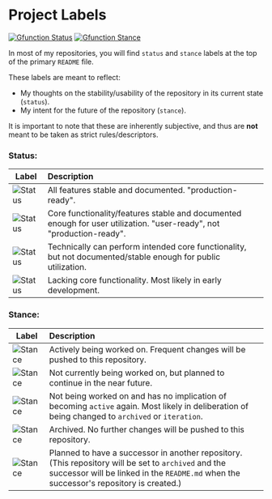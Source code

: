 # Project Labels

[![Gfunction Status](https://img.shields.io/endpoint?url=https%3A%2F%2Fraw.githubusercontent.com%2Frtaylor034%2Fproject-tags%2Fmain%2Ftags%2Fstatus%2Fusable.json)](https://github.com/rtaylor034/project-tags)
[![Gfunction Stance](https://img.shields.io/endpoint?url=https%3A%2F%2Fraw.githubusercontent.com%2Frtaylor034%2Fproject-tags%2Fmain%2Ftags%2Fstance%2Finactive.json)](https://github.com/rtaylor034/project-tags)

In most of my repositories, you will find `status` and `stance` labels at the top of the primary `README` file.

These labels are meant to reflect:
- My thoughts on the stability/usability of the repository in its current state (`status`).
- My intent for the future of the repository (`stance`).

It is important to note that these are inherently subjective, and thus are **not** meant to be taken as strict rules/descriptors.

### Status:

| Label | Description |
| ---- | :---------- |
| ![Status](https://img.shields.io/endpoint?url=https%3A%2F%2Fraw.githubusercontent.com%2Frtaylor034%2Fproject-tags%2Fmain%2Ftags%2Fstatus%2Fready.json&label=%20) | All features stable and documented. "production-ready". |
| ![Status](https://img.shields.io/endpoint?url=https%3A%2F%2Fraw.githubusercontent.com%2Frtaylor034%2Fproject-tags%2Fmain%2Ftags%2Fstatus%2Fusable.json&label=%20) | Core functionality/features stable and documented enough for user utilization. "user-ready", not "production-ready". |
| ![Status](https://img.shields.io/endpoint?url=https%3A%2F%2Fraw.githubusercontent.com%2Frtaylor034%2Fproject-tags%2Fmain%2Ftags%2Fstatus%2Fviable.json&label=%20) | Technically can perform intended core functionality, but not documented/stable enough for public utilization. |
| ![Status](https://img.shields.io/endpoint?url=https%3A%2F%2Fraw.githubusercontent.com%2Frtaylor034%2Fproject-tags%2Fmain%2Ftags%2Fstatus%2Fnon-viable.json&label=%20) | Lacking core functionality. Most likely in early development. |

### Stance:
| Label | Description |
| ---- | :---------- |
| ![Stance](https://img.shields.io/endpoint?url=https%3A%2F%2Fraw.githubusercontent.com%2Frtaylor034%2Fproject-tags%2Fmain%2Ftags%2Fstance%2Factive.json&label=%20) | Actively being worked on. Frequent changes will be pushed to this repository. |
| ![Stance](https://img.shields.io/endpoint?url=https%3A%2F%2Fraw.githubusercontent.com%2Frtaylor034%2Fproject-tags%2Fmain%2Ftags%2Fstance%2Fheld.json&label=%20) | Not currently being worked on, but planned to continue in the near future. |
| ![Stance](https://img.shields.io/endpoint?url=https%3A%2F%2Fraw.githubusercontent.com%2Frtaylor034%2Fproject-tags%2Fmain%2Ftags%2Fstance%2Finactive.json&label=%20) | Not being worked on and has no implication of becoming `active` again. Most likely in deliberation of being changed to `archived` or `iteration`. |
| ![Stance](https://img.shields.io/endpoint?url=https%3A%2F%2Fraw.githubusercontent.com%2Frtaylor034%2Fproject-tags%2Fmain%2Ftags%2Fstance%2Farchived.json&label=%20) | Archived. No further changes will be pushed to this repository. |
| ![Stance](https://img.shields.io/endpoint?url=https%3A%2F%2Fraw.githubusercontent.com%2Frtaylor034%2Fproject-tags%2Fmain%2Ftags%2Fstance%2Fiteration.json&label=%20) | Planned to have a successor in another repository. (This repository will be set to `archived` and the successor will be linked in the `README.md` when the successor's repository is created.) |
